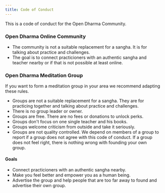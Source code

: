 ```yaml
---
title: Code of Conduct
---
```


This is a code of conduct for the Open Dharma Community.

### Open Dharma Online Community

- The community is not a suitable replacement for a sangha. It is for talking about practice and challenges.
- The goal is to connect practicioners with an authentic sangha and teacher nearby or if that is not possible at least online.

### Open Dharma Meditation Group

If you want to form a meditation group in your area we recommend adapting these rules.

- Groups are not a suitable replacement for a sangha. They are for practicing together and talking about practice and challenges.
- There is no group leader or owner.
- Groups are free. There are no fees or donations to unlock perks.
- Groups don't focus on one single teacher and his books.
- Groups welcome criticism from outside and take it seriously.
- Groups are not quality controlled. We depend on members of a group to report if a group does not agree with this code of conduct. If a group does not feel right, there is nothing wrong with founding your own group.

#### Goals

- Connect practicioners with an authentic sangha nearby.
- Make you feel better and empower you as a human being.
- Advertise the group and help people that are too far away to found and advertise their own group.
